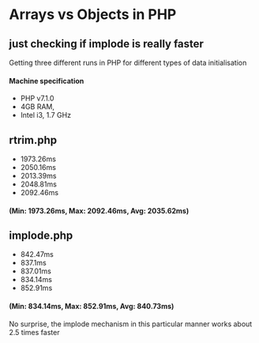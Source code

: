 # Arrays vs Objects in PHP
## just checking if implode is really faster

Getting three different runs in PHP for different types of data initialisation

#### Machine specification
* PHP v7.1.0
* 4GB RAM,
* Intel i3, 1.7 GHz

## rtrim.php
* 1973.26ms
* 2050.16ms
* 2013.39ms
* 2048.81ms
* 2092.46ms
#### (Min: 1973.26ms, Max: 2092.46ms, Avg: 2035.62ms)

## implode.php
* 842.47ms
* 837.1ms
* 837.01ms
* 834.14ms
* 852.91ms
#### (Min: 834.14ms, Max: 852.91ms, Avg: 840.73ms)

No surprise, the implode mechanism in this particular manner works about 2.5 times faster 

